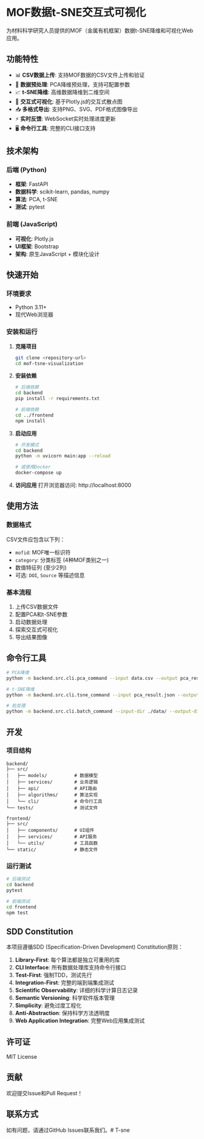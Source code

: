 # MOF数据t-SNE交互式可视化

为材料科学研究人员提供的MOF（金属有机框架）数据t-SNE降维和可视化Web应用。

## 功能特性

- 📊 **CSV数据上传**: 支持MOF数据的CSV文件上传和验证
- 🔧 **数据预处理**: PCA降维预处理，支持可配置参数
- 📈 **t-SNE降维**: 高维数据降维到二维空间
- 🎯 **交互式可视化**: 基于Plotly.js的交互式散点图
- 📥 **多格式导出**: 支持PNG、SVG、PDF格式图像导出
- ⚡ **实时反馈**: WebSocket实时处理进度更新
- 🖥️ **命令行工具**: 完整的CLI接口支持

## 技术架构

### 后端 (Python)
- **框架**: FastAPI
- **数据科学**: scikit-learn, pandas, numpy
- **算法**: PCA, t-SNE
- **测试**: pytest

### 前端 (JavaScript)
- **可视化**: Plotly.js
- **UI框架**: Bootstrap
- **架构**: 原生JavaScript + 模块化设计

## 快速开始

### 环境要求
- Python 3.11+
- 现代Web浏览器

### 安装和运行

1. **克隆项目**
   ```bash
   git clone <repository-url>
   cd mof-tsne-visualization
   ```

2. **安装依赖**
   ```bash
   # 后端依赖
   cd backend
   pip install -r requirements.txt

   # 前端依赖
   cd ../frontend
   npm install
   ```

3. **启动应用**
   ```bash
   # 开发模式
   cd backend
   python -m uvicorn main:app --reload

   # 或使用Docker
   docker-compose up
   ```

4. **访问应用**
   打开浏览器访问: http://localhost:8000

## 使用方法

### 数据格式
CSV文件应包含以下列：
- `mofid`: MOF唯一标识符
- `category`: 分类标签 (4种MOF类别之一)
- 数值特征列 (至少2列)
- 可选: `DOI`, `Source` 等描述信息

### 基本流程
1. 上传CSV数据文件
2. 配置PCA和t-SNE参数
3. 启动数据处理
4. 探索交互式可视化
5. 导出结果图像

## 命令行工具

```bash
# PCA降维
python -m backend.src.cli.pca_command --input data.csv --output pca_result.json

# t-SNE降维
python -m backend.src.cli.tsne_command --input pca_result.json --output tsne_result.json

# 批处理
python -m backend.src.cli.batch_command --input-dir ./data/ --output-dir ./results/
```

## 开发

### 项目结构
```
backend/
├── src/
│   ├── models/          # 数据模型
│   ├── services/        # 业务逻辑
│   ├── api/             # API路由
│   ├── algorithms/      # 算法实现
│   └── cli/             # 命令行工具
└── tests/               # 测试文件

frontend/
├── src/
│   ├── components/      # UI组件
│   ├── services/        # API服务
│   └── utils/           # 工具函数
└── static/              # 静态文件
```

### 运行测试
```bash
# 后端测试
cd backend
pytest

# 前端测试
cd frontend
npm test
```

## SDD Constitution

本项目遵循SDD (Specification-Driven Development) Constitution原则：

1. **Library-First**: 每个算法都是独立可重用的库
2. **CLI Interface**: 所有数据处理库支持命令行接口
3. **Test-First**: 强制TDD，测试先行
4. **Integration-First**: 完整的端到端集成测试
5. **Scientific Observability**: 详细的科学计算日志记录
6. **Semantic Versioning**: 科学软件版本管理
7. **Simplicity**: 避免过度工程化
8. **Anti-Abstraction**: 保持科学方法透明度
9. **Web Application Integration**: 完整Web应用集成测试

## 许可证

MIT License

## 贡献

欢迎提交Issue和Pull Request！

## 联系方式

如有问题，请通过GitHub Issues联系我们。# T-sne
